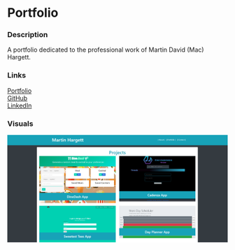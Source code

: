 # Portfolio

### Description  
A portfolio dedicated to the professional work of Martin David (Mac) Hargett.

### Links  
[Portfolio](https://mhargett23.github.io/portfolio/)  
[GitHub](https://github.com/mhargett23)  
[LinkedIn](https://www.linkedin.com/in/mdhargett/)  

### Visuals  
![Screenshot of Portfolio](./assets/images/portfolio_ss.png)
